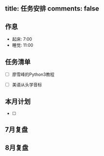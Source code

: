
title: 任务安排
comments: false
---



## 作息

 * 起床: 7:00
 * 睡觉: 11:00

## 任务清单

- [ ] 廖雪峰的Python3教程
- [ ] 美语从头学音标




## 本月计划
- [ ] 


## 7月复盘

## 8月复盘






